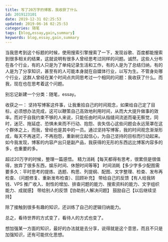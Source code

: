 ```yaml
---
title: 写了20万字的博客，我收获了什么
id: 2019123101
date: 2019-12-31 02:25:53
updated: 2019-06-16 02:25:53
categories: 随笔
tags: [blog,essay,gain,summary]
keywords: blog,essay,gain,summary
---
```



当我思考到这个标题的时候，使用搜索引擎搜索了一下，发现谷歌、百度都能搜索到很多相关的结果，这就说明有很多人曾经思考过同样的问题。诚然，这些人分布在各个行业，有的人只是为了单纯记录生活和工作，有的人是为了总结归纳，有的人是为了分享知识，甚至有的人可能本身就在自媒体行业，以写为生。不管身处哪个行业，这群人曾经在某个时间点共同思考过一个相同的问题：我收获了什么。而我，现在也在思考着这个问题。


<!-- more -->

别忘记新建一个分类：随笔，essay。

收获之一：
坚持写博客这件事，让我重拾自己的时间观念，如果给自己定了目标，必须想办法完成，这可以鞭策自己高效地利用时间，从而大大提升做事的效率。而对于自我约束不够的人来说，只能任由时间从指缝间流逝而毫无察觉，同时，迷茫、拖延症、恐惧未来而不行动、抱怨、丧失信心这些问题会永远笼罩在这个群体之上，而我，曾经也是其中的一员。通过坚持写博客，我的时间观念渐渐形成，每天不再迷茫，不再抱怨，重新树立起信心，为自己坚持的目标而行动起来。如今我发现，博客的内容产出只是副产品，我获得的无形的东西远比博客内容多的多，也重要的多。

超过20万字的时候，整理一篇感悟。
精力消耗【每天都得有思考，很累但是很值得，放弃了很多东西，娱乐时间、休憩时间等等】
时间消耗【多少字多少配图需要多久：平时思考的提炼、选题、构思、列提纲、配图、文字整理、检查、发布再检查、（问题修复、重新发布检查）、回顾补充】
带给自己的反馈【有人给我转钱、VPS 推广收入、耐性的增加、排查问题的能力、搜索资料的能力、文字组织能力、成就感】
带给别人的反馈【协助别人解决问题】
鼓励自己【以后继续坚持】

除了接触到很多有趣的知识，还训练了自己的逻辑归纳能力。

总之，看待世界的方式变了，看待人的方式也变了。

想加强某一方面的知识，最好的办法就是去分享，说得就是这个意思，而且不只是加强知识，还有可能优化思想。


